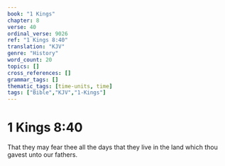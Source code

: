 ```yaml
---
book: "1 Kings"
chapter: 8
verse: 40
ordinal_verse: 9026
ref: "1 Kings 8:40"
translation: "KJV"
genre: "History"
word_count: 20
topics: []
cross_references: []
grammar_tags: []
thematic_tags: [time-units, time]
tags: ["Bible","KJV","1-Kings"]
---
```


# 1 Kings 8:40

That they may fear thee all the days that they live in the land which thou gavest unto our fathers.
